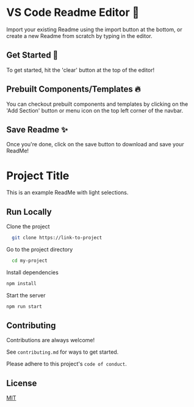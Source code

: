 
  # VS Code Readme Editor 📝  
  Import your existing Readme using the import button at the bottom, 
  or create a new Readme from scratch by typing in the editor.  
  
  ## Get Started 🚀  
  To get started, hit the 'clear' button at the top of the editor!  
  
  ## Prebuilt Components/Templates 🔥  
  You can checkout prebuilt components and templates by clicking on the 'Add Section' button or menu icon
  on the top left corner of the navbar.
      
  ## Save Readme ✨  
  Once you're done, click on the save button to download and save your ReadMe!
  
# Project Title  
This is an example ReadMe with light selections.  

## Run Locally  

Clone the project  

~~~bash  
  git clone https://link-to-project
~~~

Go to the project directory  

~~~bash  
  cd my-project
~~~

Install dependencies  

~~~bash  
npm install
~~~

Start the server  

~~~bash  
npm run start
~~~

## Contributing  

Contributions are always welcome!  

See `contributing.md` for ways to get started.  

Please adhere to this project's `code of conduct`.  

## License  

[MIT](https://choosealicense.com/licenses/mit/)
